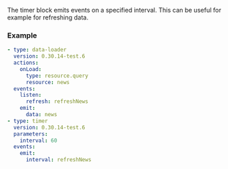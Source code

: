 The timer block emits events on a specified interval. This can be useful for example for refreshing
data.

### Example

```yaml
- type: data-loader
  version: 0.30.14-test.6
  actions:
    onLoad:
      type: resource.query
      resource: news
  events:
    listen:
      refresh: refreshNews
    emit:
      data: news
- type: timer
  version: 0.30.14-test.6
  parameters:
    interval: 60
  events:
    emit:
      interval: refreshNews
```
